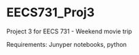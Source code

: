 # EECS731_Proj3
Project 3 for EECS 731 - Weekend movie trip

Requirements: Junyper notebooks, python